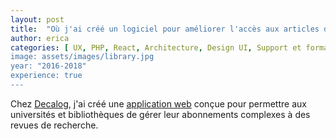```yaml
---
layout: post
title:  "Où j'ai créé un logiciel pour améliorer l'accès aux articles de recherche"
author: erica
categories: [ UX, PHP, React, Architecture, Design UI, Support et formation utilisateur, Travail d'équipe, Recrutement et formations, Gestion de projet ]
image: assets/images/library.jpg
year: "2016-2018"
experience: true
---
```


Chez <a href="https://bibliotheques.decalog.net/" target="_blank">Decalog</a>, j'ai créé une <a href="https://actualitte.com/article/17101/acteurs-numeriques/un-nouvel-outil-de-gestion-des-ressources-numeriques-pour-l-inist-cnrs" target="_blank">application web</a> conçue pour permettre aux universités et bibliothèques de gérer leur abonnements complexes à des revues de recherche.
